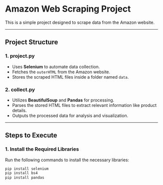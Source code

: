 # **Amazon Web Scraping Project**

This is a simple project designed to scrape data from the Amazon website.

---

## **Project Structure**

### **1. project.py**
- Uses **Selenium** to automate data collection.
- Fetches the `outerHTML` from the Amazon website.
- Stores the scraped HTML files inside a folder named `data`.

### **2. collect.py**
- Utilizes **BeautifulSoup** and **Pandas** for processing.
- Parses the stored HTML files to extract relevant information like product details.
- Outputs the processed data for analysis and visualization.

---

## **Steps to Execute**

### **1. Install the Required Libraries**
Run the following commands to install the necessary libraries:

```bash
pip install selenium
pip install bs4
pip install pandas

